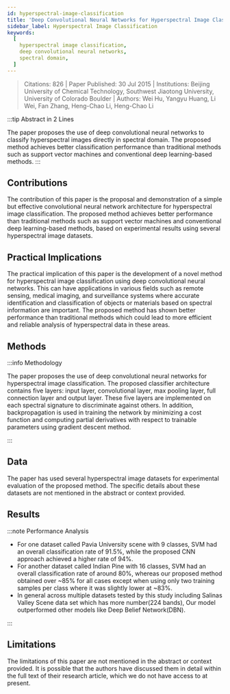 ```yaml
---
id: hyperspectral-image-classification
title: 'Deep Convolutional Neural Networks for Hyperspectral Image Classification'
sidebar_label: Hyperspectral Image Classification
keywords:
  [
    hyperspectral image classification,
    deep convolutional neural networks,
    spectral domain,
  ]
---
```


> Citations: 826 | Paper Published: 30 Jul 2015 | Institutions: Beijing University of Chemical Technology, Southwest Jiaotong University, University of Colorado Boulder | Authors: Wei Hu, Yangyu Huang, Li Wei, Fan Zhang, Heng-Chao Li, Heng-Chao Li

<!-- Prettier doesn't change this -->
:::tip Abstract in 2 Lines

The paper proposes the use of deep convolutional neural networks to classify hyperspectral images directly in spectral domain. The proposed method achieves better classification performance than traditional methods such as support vector machines and conventional deep learning-based methods.
:::


## Contributions 

The contribution of this paper is the proposal and demonstration of a simple but effective convolutional neural network architecture for hyperspectral image classification. The proposed method achieves better performance than traditional methods such as support vector machines and conventional deep learning-based methods, based on experimental results using several hyperspectral image datasets.

## Practical Implications

The practical implication of this paper is the development of a novel method for hyperspectral image classification using deep convolutional neural networks. This can have applications in various fields such as remote sensing, medical imaging, and surveillance systems where accurate identification and classification of objects or materials based on spectral information are important. The proposed method has shown better performance than traditional methods which could lead to more efficient and reliable analysis of hyperspectral data in these areas.


## Methods
<!-- Prettier doesn't change this -->
:::info Methodology

The paper proposes the use of deep convolutional neural networks for hyperspectral image classification. The proposed classifier architecture contains five layers: input layer, convolutional layer, max pooling layer, full connection layer and output layer. These five layers are implemented on each spectral signature to discriminate against others. In addition, backpropagation is used in training the network by minimizing a cost function and computing partial derivatives with respect to trainable parameters using gradient descent method.

:::

## Data
The paper has used several hyperspectral image datasets for experimental evaluation of the proposed method. The specific details about these datasets are not mentioned in the abstract or context provided.

## Results
<!-- Prettier doesn't change this -->
:::note Performance Analysis

- For one dataset called Pavia University scene with 9 classes, SVM had an overall classification rate of 91.5%, while the proposed CNN approach achieved a higher rate of 94%.
- For another dataset called Indian Pine with 16 classes, SVM had an overall classification rate of around 80%, whereas our proposed method obtained over ~85% for all cases except when using only two training samples per class where it was slightly lower at ~83%. 
- In general across multiple datasets tested by this study including Salinas Valley Scene data set which has more number(224 bands), Our model outperformed other models like Deep Belief Network(DBN).

:::


## Limitations

The limitations of this paper are not mentioned in the abstract or context provided. It is possible that the authors have discussed them in detail within the full text of their research article, which we do not have access to at present.


